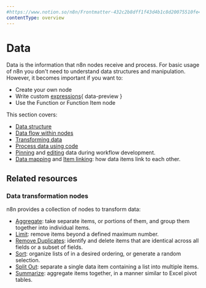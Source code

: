 ```yaml
---
#https://www.notion.so/n8n/Frontmatter-432c2b8dff1f43d4b1c8d20075510fe4
contentType: overview
---
```


# Data

Data is the information that n8n nodes receive and process. For basic usage of n8n you don't need to understand data structures and manipulation. However, it becomes important if you want to:

 - Create your own node
 - Write custom [expressions](/glossary/#expression-n8n){ data-preview }
 - Use the Function or Function Item node

This section covers: 

* [Data structure](/data/data-structure.md)
* [Data flow within nodes](/data/data-flow-nodes.md)
* [Transforming data](/data/transforming-data.md)
* [Process data using code](/data/code.md)
* [Pinning](/data/data-pinning.md) and [editing](/data/data-editing.md) data during workflow development.
* [Data mapping](/data/data-mapping/index.md) and [Item linking](/data/data-mapping/data-item-linking/index.md): how data items link to each other.

## Related resources

### Data transformation nodes

n8n provides a collection of nodes to transform data:

* [Aggregate](/integrations/builtin/core-nodes/n8n-nodes-base.aggregate.md): take separate items, or portions of them, and group them together into individual items.
* [Limit](/integrations/builtin/core-nodes/n8n-nodes-base.aggregate.md): remove items beyond a defined maximum number.
* [Remove Duplicates](/integrations/builtin/core-nodes/n8n-nodes-base.removeduplicates/index.md): identify and delete items that are identical across all fields or a subset of fields.
* [Sort](/integrations/builtin/core-nodes/n8n-nodes-base.sort.md): organize lists of in a desired ordering, or generate a random selection.
* [Split Out](/integrations/builtin/core-nodes/n8n-nodes-base.splitout.md): separate a single data item containing a list into multiple items.
* [Summarize](/integrations/builtin/core-nodes/n8n-nodes-base.summarize.md): aggregate items together, in a manner similar to Excel pivot tables. 
